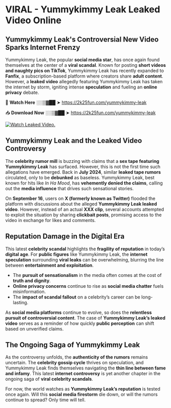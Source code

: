 # VIRAL - Yummykimmy Leak Leaked Video Online

## **Yummykimmy Leak's Controversial New Video Sparks Internet Frenzy**  

Yummykimmy Leak, the popular **social media star**, has once again found themselves at the center of a **viral scandal**. Known for posting **short videos and naughty pics on TikTok**, Yummykimmy Leak has recently expanded to **Fanfix**, a subscription-based platform where creators share **adult content**. However, a **leaked video** allegedly featuring Yummykimmy Leak has taken the internet by storm, igniting intense **speculation** and fueling an **online privacy** debate.  

🔴 **Watch Here** ░░▒▓██ ➤ https://2k25fun.com/yummykimmy-leak  

📥 **Download Now** ░░▒▓██ ➤ https://2k25fun.com/yummykimmy-leak  

[![Watch Leaked Video.](https://miro.medium.com/v2/resize:fit:828/format:webp/1*cilzJN44JGOrTw9NJCrNHA.gif "Watch Leaked Video")](https://2k25fun.com/yummykimmy-leak)

## **Yummykimmy Leak and the Leaked Video Controversy**  

The **celebrity rumor mill** is buzzing with claims that a **sex tape featuring Yummykimmy Leak** has surfaced. However, this is not the first time such allegations have emerged. Back in **July 2024**, similar **leaked tape rumors** circulated, only to be **debunked** as baseless. Yummykimmy Leak, best known for hits like *In Ha Mood*, has **vehemently denied the claims**, calling out the **media influence** that drives such sensational stories.  

On **September 16**, users on **X (formerly known as Twitter)** flooded the platform with discussions about the alleged **Yummykimmy Leak leaked video**. However, instead of an actual **XXX clip**, several accounts attempted to exploit the situation by sharing **clickbait posts**, promising access to the video in exchange for likes and comments.  

## **Reputation Damage in the Digital Era**  

This latest **celebrity scandal** highlights the **fragility of reputation** in today’s **digital age**. For **public figures** like Yummykimmy Leak, the **internet speculation** surrounding **viral leaks** can be overwhelming, blurring the line between **entertainment and exploitation**.  

- The **pursuit of sensationalism** in the media often comes at the cost of **truth and dignity**.  
- **Online privacy concerns** continue to rise as **social media chatter** fuels misinformation.  
- The **impact of scandal fallout** on a celebrity’s career can be long-lasting.  

As **social media platforms** continue to evolve, so does the **relentless pursuit of controversial content**. The case of **Yummykimmy Leak’s leaked video** serves as a reminder of how quickly **public perception** can shift based on unverified claims.  

## **The Ongoing Saga of Yummykimmy Leak**  

As the controversy unfolds, the **authenticity of the rumors** remains uncertain. The **celebrity gossip cycle** thrives on speculation, and Yummykimmy Leak finds themselves navigating the **thin line between fame and infamy**. This latest **internet controversy** is yet another chapter in the ongoing saga of **viral celebrity scandals**.  

For now, the world watches as **Yummykimmy Leak’s reputation** is tested once again. Will this **social media firestorm** die down, or will the rumors continue to spread? Only time will tell.